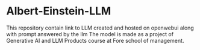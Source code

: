# Albert-Einstein-LLM

This repository contain link to LLM created and hosted on openwebui along with prompt answered by the llm The model is made as a project of Generative AI and LLM Products course at Fore school of management.
